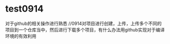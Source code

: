 # test0914
对于github的相关操作进行熟悉
//0914对项目进行创建，上传，上传多个不同的项目到一个仓库当中，然后进行下载多个项目，有什么办法用github实现对于编译环境的有效利用
